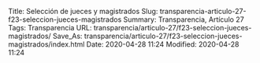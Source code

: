 Title: Selección de jueces y magistrados
Slug: transparencia-articulo-27-f23-seleccion-jueces-magistrados
Summary: Transparencia, Artículo 27
Tags: Transparencia
URL: transparencia/articulo-27/f23-seleccion-jueces-magistrados/
Save_As: transparencia/articulo-27/f23-seleccion-jueces-magistrados/index.html
Date: 2020-04-28 11:24
Modified: 2020-04-28 11:24


 



